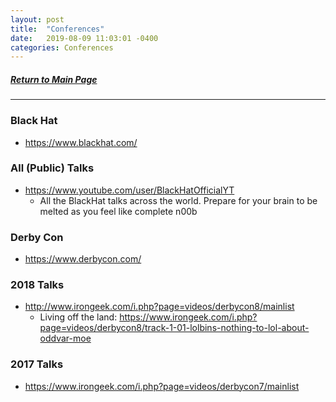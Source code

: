 ```yaml
---
layout: post
title:  "Conferences"
date:   2019-08-09 11:03:01 -0400
categories: Conferences
---
```


##### [Return to Main Page](https://thegetch.github.io/penetration/testing/resources/2020/07/24/Home/)

---

### Black Hat
- https://www.blackhat.com/

### All (Public) Talks
- https://www.youtube.com/user/BlackHatOfficialYT
    - All the BlackHat talks across the world. Prepare for your brain to be melted as you feel like complete n00b

### Derby Con
- https://www.derbycon.com/

### 2018 Talks
- http://www.irongeek.com/i.php?page=videos/derbycon8/mainlist
	- Living off the land: https://www.irongeek.com/i.php?page=videos/derbycon8/track-1-01-lolbins-nothing-to-lol-about-oddvar-moe

### 2017 Talks
- https://www.irongeek.com/i.php?page=videos/derbycon7/mainlist
